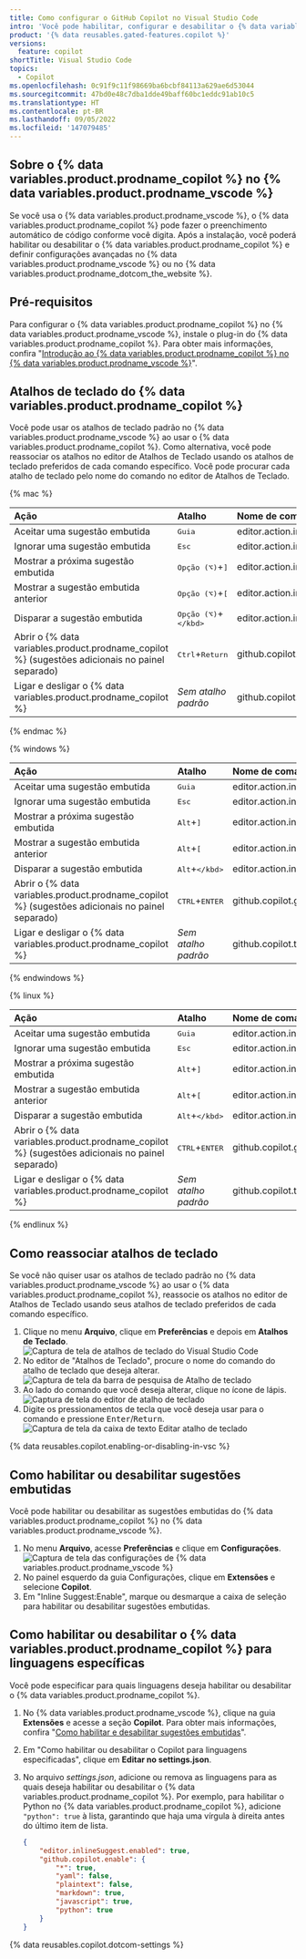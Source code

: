 ```yaml
---
title: Como configurar o GitHub Copilot no Visual Studio Code
intro: 'Você pode habilitar, configurar e desabilitar o {% data variables.product.prodname_copilot %} no {% data variables.product.prodname_vscode %}.'
product: '{% data reusables.gated-features.copilot %}'
versions:
  feature: copilot
shortTitle: Visual Studio Code
topics:
  - Copilot
ms.openlocfilehash: 0c91f9c11f98669ba6bcbf84113a629ae6d53044
ms.sourcegitcommit: 47bd0e48c7dba1dde49baff60bc1eddc91ab10c5
ms.translationtype: HT
ms.contentlocale: pt-BR
ms.lasthandoff: 09/05/2022
ms.locfileid: '147079485'
---
```

## Sobre o {% data variables.product.prodname_copilot %} no {% data variables.product.prodname_vscode %}

Se você usa o {% data variables.product.prodname_vscode %}, o {% data variables.product.prodname_copilot %} pode fazer o preenchimento automático de código conforme você digita. Após a instalação, você poderá habilitar ou desabilitar o {% data variables.product.prodname_copilot %} e definir configurações avançadas no {% data variables.product.prodname_vscode %} ou no {% data variables.product.prodname_dotcom_the_website %}.

## Pré-requisitos

Para configurar o {% data variables.product.prodname_copilot %} no {% data variables.product.prodname_vscode %}, instale o plug-in do {% data variables.product.prodname_copilot %}. Para obter mais informações, confira "[Introdução ao {% data variables.product.prodname_copilot %} no {% data variables.product.prodname_vscode %}](/copilot/getting-started-with-github-copilot/getting-started-with-github-copilot-in-visual-studio-code)".

## Atalhos de teclado do {% data variables.product.prodname_copilot %}

Você pode usar os atalhos de teclado padrão no {% data variables.product.prodname_vscode %} ao usar o {% data variables.product.prodname_copilot %}. Como alternativa, você pode reassociar os atalhos no editor de Atalhos de Teclado usando os atalhos de teclado preferidos de cada comando específico. Você pode procurar cada atalho de teclado pelo nome do comando no editor de Atalhos de Teclado.

{% mac %}

| Ação | Atalho | Nome de comando |
|:---|:---|:---|
|Aceitar uma sugestão embutida|<kbd>Guia</kbd>|editor.action.inlineSuggest.commit|
|Ignorar uma sugestão embutida|<kbd>Esc</kbd>|editor.action.inlineSuggest.hide|
|Mostrar a próxima sugestão embutida| <kbd>Opção (⌥)</kbd>+<kbd>]</kbd><br> |editor.action.inlineSuggest.showNext|
|Mostrar a sugestão embutida anterior| <kbd>Opção (⌥)</kbd>+<kbd>[</kbd><br> |editor.action.inlineSuggest.showPrevious|
|Disparar a sugestão embutida| <kbd>Opção (⌥)</kbd>+<kbd>\</kbd><br> |editor.action.inlineSuggest.trigger|
|Abrir o {% data variables.product.prodname_copilot %} (sugestões adicionais no painel separado)|<kbd>Ctrl</kbd>+<kbd>Return</kbd>|github.copilot.generate|
|Ligar e desligar o {% data variables.product.prodname_copilot %}|_Sem atalho padrão_|github.copilot.toggleCopilot|

{% endmac %}

{% windows %}

| Ação | Atalho | Nome de comando |
|:---|:---|:---|
|Aceitar uma sugestão embutida|<kbd>Guia</kbd>|editor.action.inlineSuggest.commit|
|Ignorar uma sugestão embutida|<kbd>Esc</kbd>|editor.action.inlineSuggest.hide|
|Mostrar a próxima sugestão embutida|<kbd>Alt</kbd>+<kbd>]</kbd> |editor.action.inlineSuggest.showNext|
|Mostrar a sugestão embutida anterior|<kbd>Alt</kbd>+<kbd>[</kbd>|editor.action.inlineSuggest.showPrevious|
|Disparar a sugestão embutida|<kbd>Alt</kbd>+<kbd>\</kbd>|editor.action.inlineSuggest.trigger|
|Abrir o {% data variables.product.prodname_copilot %} (sugestões adicionais no painel separado)|<kbd>CTRL</kbd>+<kbd>ENTER</kbd>|github.copilot.generate|
|Ligar e desligar o {% data variables.product.prodname_copilot %}|_Sem atalho padrão_|github.copilot.toggleCopilot|

{% endwindows %}


{% linux %}

| Ação | Atalho | Nome de comando |
|:---|:---|:---|
|Aceitar uma sugestão embutida|<kbd>Guia</kbd>|editor.action.inlineSuggest.commit|
|Ignorar uma sugestão embutida|<kbd>Esc</kbd>|editor.action.inlineSuggest.hide|
|Mostrar a próxima sugestão embutida|<kbd>Alt</kbd>+<kbd>]</kbd> |editor.action.inlineSuggest.showNext|
|Mostrar a sugestão embutida anterior|<kbd>Alt</kbd>+<kbd>[</kbd>|editor.action.inlineSuggest.showPrevious|
|Disparar a sugestão embutida|<kbd>Alt</kbd>+<kbd>\</kbd>|editor.action.inlineSuggest.trigger|
|Abrir o {% data variables.product.prodname_copilot %} (sugestões adicionais no painel separado)|<kbd>CTRL</kbd>+<kbd>ENTER</kbd>|github.copilot.generate|
|Ligar e desligar o {% data variables.product.prodname_copilot %}|_Sem atalho padrão_|github.copilot.toggleCopilot|

{% endlinux %}

## Como reassociar atalhos de teclado

Se você não quiser usar os atalhos de teclado padrão no {% data variables.product.prodname_vscode %} ao usar o {% data variables.product.prodname_copilot %}, reassocie os atalhos no editor de Atalhos de Teclado usando seus atalhos de teclado preferidos de cada comando específico.

1. Clique no menu **Arquivo**, clique em **Preferências** e depois em **Atalhos de Teclado**.
![Captura de tela de atalhos de teclado do Visual Studio Code](/assets/images/help/copilot/vsc-keyboard-shortcuts.png)
1. No editor de "Atalhos de Teclado", procure o nome do comando do atalho de teclado que deseja alterar.
![Captura de tela da barra de pesquisa de Atalho de teclado](/assets/images/help/copilot/vsc-shortcut-search-bar.png)
1. Ao lado do comando que você deseja alterar, clique no ícone de lápis.
![Captura de tela do editor de atalho de teclado](/assets/images/help/copilot/vsc-edit-shortcuts.png)
1. Digite os pressionamentos de tecla que você deseja usar para o comando e pressione <kbd>Enter</kbd>/<kbd>Return</kbd>.
![Captura de tela da caixa de texto Editar atalho de teclado](/assets/images/help/copilot/vsc-edit-shortcuts-textbox.png)

{% data reusables.copilot.enabling-or-disabling-in-vsc %}

## Como habilitar ou desabilitar sugestões embutidas

Você pode habilitar ou desabilitar as sugestões embutidas do {% data variables.product.prodname_copilot %} no {% data variables.product.prodname_vscode %}. 

1. No menu **Arquivo**, acesse **Preferências** e clique em **Configurações**.
![Captura de tela das configurações de {% data variables.product.prodname_vscode %}](/assets/images/help/copilot/vsc-settings.png)
1. No painel esquerdo da guia Configurações, clique em **Extensões** e selecione **Copilot**.
1. Em "Inline Suggest:Enable", marque ou desmarque a caixa de seleção para habilitar ou desabilitar sugestões embutidas.

## Como habilitar ou desabilitar o {% data variables.product.prodname_copilot %} para linguagens específicas

Você pode especificar para quais linguagens deseja habilitar ou desabilitar o {% data variables.product.prodname_copilot %}.

1. No {% data variables.product.prodname_vscode %}, clique na guia **Extensões** e acesse a seção **Copilot**. Para obter mais informações, confira "[Como habilitar e desabilitar sugestões embutidas](#enabling-and-disabling-inline-suggestions)".
1. Em "Como habilitar ou desabilitar o Copilot para linguagens especificadas", clique em **Editar no settings.json**.
1. No arquivo _settings.json_, adicione ou remova as linguagens para as quais deseja habilitar ou desabilitar o {% data variables.product.prodname_copilot %}. Por exemplo, para habilitar o Python no {% data variables.product.prodname_copilot %}, adicione `"python": true` à lista, garantindo que haja uma vírgula à direita antes do último item de lista.

    ```json
    {
        "editor.inlineSuggest.enabled": true,
        "github.copilot.enable": {
            "*": true,
            "yaml": false,
            "plaintext": false,
            "markdown": true,
            "javascript": true,
            "python": true
        }
    }
    ```

{% data reusables.copilot.dotcom-settings %}
